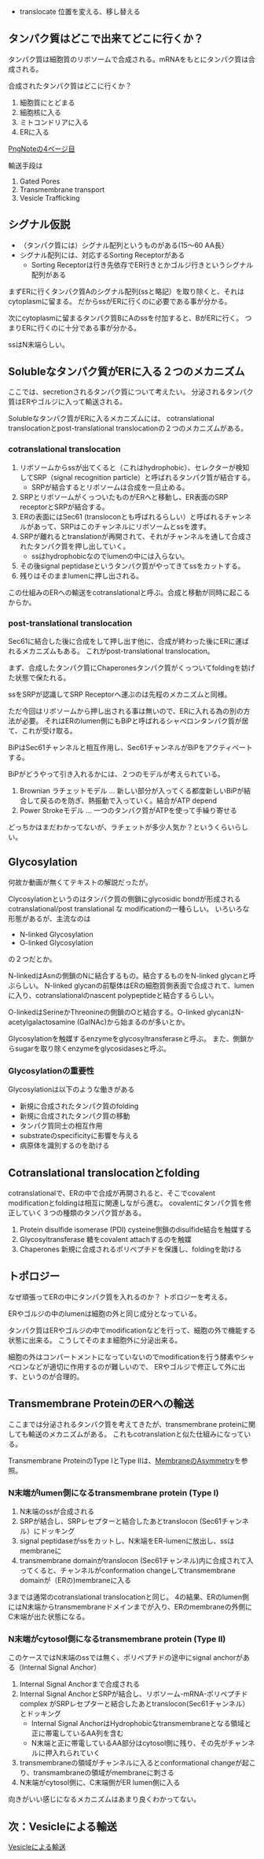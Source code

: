 - translocate 位置を変える、移し替える

## タンパク質はどこで出来てどこに行くか？

タンパク質は細胞質のリボソームで合成される。mRNAをもとにタンパク質は合成される。

合成されたタンパク質はどこに行くか？

1. 細胞質にとどまる
2. 細胞核に入る
3. ミトコンドリアに入る
4. ERに入る

[PngNoteの4ページ目](https://karino2.github.io/ImageGallery/CellBiology706x.html#lg=1&slide=3)

輸送手段は

1. Gated Pores
2. Transmembrane transport
3. Vesicle Trafficking

## シグナル仮説

- （タンパク質には）シグナル配列というものがある(15〜60 AA長）
- シグナル配列には、対応するSorting Receptorがある
  - Sorting Receptorは行き先依存でER行きとかゴルジ行きというシグナル配列がある

まずERに行くタンパク質Aのシグナル配列(ssと略記）を取り除くと、それはcytoplasmに留まる。
だからssがERに行くのに必要である事が分かる。

次にcytoplasmに留まるタンパク質BにAのssを付加すると、BがERに行く。
つまりERに行くのに十分である事が分かる。

ssはN末端らしい。

## Solubleなタンパク質がERに入る２つのメカニズム

ここでは、secretionされるタンパク質について考えたい。
分泌されるタンパク質はERやゴルジに入って輸送される。

Solubleなタンパク質がERに入るメカニズムには、
cotranslational translocationとpost-translational translocationの２つのメカニズムがある。

### cotranslational translocation

1. リボソームからssが出てくると（これはhydrophobic）、セレクターが検知してSRP（signal recognition particle）と呼ばれるタンパク質が結合する。
   - SRPが結合するとリボソームは合成を一旦止める。
2. SRPとリボソームがくっついたものがERへと移動し、ER表面のSRP receptorとSRPが結合する。
3. ERの表面にはSec61 (transloconとも呼ばれるらしい）と呼ばれるチャンネルがあって、SRPはこのチャンネルにリボソームとssを渡す。
4. SRPが離れるとtranslationが再開されて、それがチャンネルを通して合成されたタンパク質を押し出していく。
   - ssはhydrophobicなのでlumenの中には入らない。
5. その後signal peptidaseというタンパク質がやってきてssをカットする。
6. 残りはそのままlumenに押し出される。

この仕組みのERへの輸送をcotranslationalと呼ぶ。合成と移動が同時に起こるからか。

### post-translational translocation

Sec61に結合した後に合成をして押し出す他に、合成が終わった後にERに運ばれるメカニズムもある。
これがpost-translational translocation。

まず、合成したタンパク質にChaperonesタンパク質がくっついてfoldingを妨げた状態で保たれる。

ssをSRPが認識してSRP Receptorへ運ぶのは先程のメカニズムと同様。

ただ今回はリボソームから押し出される事は無いので、ERに入れる為の別の方法が必要。
それはERのlumen側にもBiPと呼ばれるシャペロンタンパク質が居て、これが受け取る。

BiPはSec61チャンネルと相互作用し、Sec61チャンネルがBiPをアクティベートする。

BiPがどうやって引き入れるかには、２つのモデルが考えられている。

1. Brownian ラチェットモデル ... 新しい部分が入ってくる都度新しいBiPが結合して戻るのを防ぎ、熱振動で入っていく。結合がATP depend
2. Power Strokeモデル ... 一つのタンパク質がATPを使って手繰り寄せる

どっちかはまだわかってないが、ラチェットが多少人気か？というくらいらしい。

## Glycosylation

何故か動画が無くてテキストの解説だったが。

Clycosylationというのはタンパク質の側鎖にglycosidic bondが形成されるcotranslational/post translational な modificationの一種らしい。
いろいろな形態があるが、主流なのは

- N-linked Glycosylation
- O-linked Glycosylation

の２つだとか。

N-linkedはAsnの側鎖のNに結合するもの。結合するものをN-linked glycanと呼ぶらしい。
N-linked glycanの前駆体はERの細胞質側表面で合成されて、lumenに入り、cotranslationalのnascent polypeptideと結合するらしい。

O-linkedはSerineかThreonineの側鎖のOと結合する。O-linked glycanはN-acetylgalactosamine (GaINAc)から始まるのが多いとか。

Glycosylationを触媒するenzymeをglycosyltransferaseと呼ぶ。
また、側鎖からsugarを取り除くenzymeをglycosidasesと呼ぶ。

### Glycosylationの重要性

Glycosylationは以下のような働きがある

- 新規に合成されたタンパク質のfolding
- 新規に合成されたタンパク質の移動
- タンパク質同士の相互作用
- substrateのspecificityに影響を与える
- 病原体を識別するのを助ける

## Cotranslational translocationとfolding

cotranslationalで、ERの中で合成が再開されると、そこでcovalent modificationとfoldingは相互に関連しながら進む。
covalentにタンパク質を修正していく３つの種類のタンパク質がある。

1. Protein disulfide isomerase (PDI) cysteine側鎖のdisulfide結合を触媒する
2. Glycosyltransferase 糖をcovalent attachするのを触媒
3. Chaperones 新規に合成されるポリペプチドを保護し、foldingを助ける

## トポロジー

なぜ頑張ってERの中にタンパク質を入れるのか？
トポロジーを考える。

ERやゴルジの中のlumenは細胞の外と同じ成分となっている。

タンパク質はERやゴルジの中でmodificationなどを行って、細胞の外で機能する状態に出来る。
こうしてそのまま細胞外に分泌出来る。

細胞の外はコンパートメントになっていないのでmodificationを行う酵素やシャペロンなどが適切に作用するのが難しいので、
ERやゴルジで修正して外に出す、というのが合理的。

## Transmembrane ProteinのERへの輸送

ここまでは分泌されるタンパク質を考えてきたが、transmembrane proteinに関しても輸送のメカニズムがある。
これもcotranslationと似た仕組みになっている。

Transmembrane ProteinのType IとType IIは、[MembraneのAsymmetry](Membrane%E3%81%AEAsymmetry)を参照。

### N末端がlumen側になるtransmembrane protein (Type I)

1. N末端のssが合成される
2. SRPが結合し、SRPレセプターと結合したあとtranslocon (Sec61チャンネル）にドッキング
3. signal peptidaseがssをカットし、N末端をER-lumenに放出し、ssはmembraneに
4. transmembrane domainがtranslocon (Sec61チャンネル)内に合成されて入ってくると、チャンネルがconformation changeしてtransmembrane domainが（ERの)membraneに入る

3までは通常のcotranslational translocationと同じ。
4の結果、ERのlumen側にはN末端からtransmembraneドメインまでが入り、ERのmembraneの外側にC末端が出た状態になる。

### N末端がcytosol側になるtransmembrane protein (Type II)

このケースではN末端のssでは無く、ポリペプチドの途中にsignal anchorがある（Internal Signal Anchor）

1. Internal Signal Anchorまで合成される
2. Internal Signal AnchorとSRPが結合し、リボソーム-mRNA-ポリペプチド complex がSRPレセプターと結合したあとtranslocon(Sec61チャンネル）とドッキング
     - Internal Signal AnchorはHydrophobicなtransmembraneとなる領域と正に帯電しているAA列を含む
     - N末端と正に帯電しているAA部分はcytosol側に残り、その先がチャンネルに押入れられていく
3. transmembraneの領域がチャンネルに入るとconformational changeが起こり、transmambraneの領域がmembraneに刺さる
4. N末端がcytosol側に、C末端側がER lumen側に入る

向きがいい感じになるメカニズムはあまり良くわかってない。

## 次：Vesicleによる輸送

[Vesicleによる輸送](Vesicle%E3%81%AB%E3%82%88%E3%82%8B%E8%BC%B8%E9%80%81)